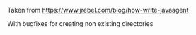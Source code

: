 Taken from https://www.jrebel.com/blog/how-write-javaagent

With bugfixes for creating non existing directories
